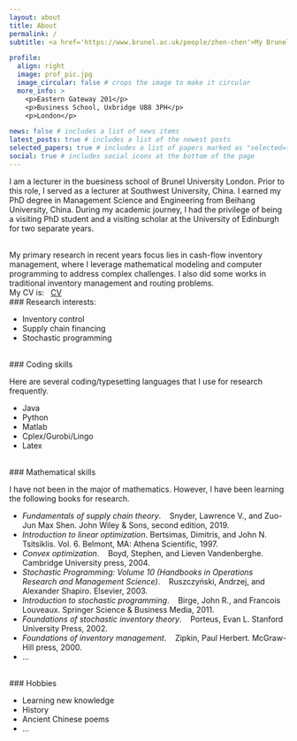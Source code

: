 ```yaml
---
layout: about
title: About
permalink: /
subtitle: <a href='https://www.brunel.ac.uk/people/zhen-chen'>My Brunel University webpage</a>

profile:
  align: right
  image: prof_pic.jpg
  image_circular: false # crops the image to make it circular
  more_info: >
    <p>Eastern Gateway 201</p>
    <p>Business School, Uxbridge UB8 3PH</p>
    <p>London</p>

news: false # includes a list of news items
latest_posts: true # includes a list of the newest posts
selected_papers: true # includes a list of papers marked as "selected={true}"
social: true # includes social icons at the bottom of the page
---
```


I am a lecturer in the buesiness school of Brunel University London. Prior to this role, I served as a lecturer at Southwest University, China. I earned my PhD degree in Management Science and Engineering from Beihang University, China. During my academic journey, I had the privilege of being a visiting PhD student and a visiting scholar at the University of Edinburgh for two separate years.

<br>
My primary research in recent years focus lies in cash-flow inventory management, where I leverage mathematical modeling and computer programming to address complex challenges. I also did some works in traditional inventory management and routing problems.

<br>
My CV is: &nbsp; <a href='https://github.com/RobinChen121/resume/blob/main/CV_chenzhen_English.pdf'>CV</a>
<br>
### Research interests:

- Inventory control
- Supply chain financing
- Stochastic programming

<br>
### Coding skills

Here are several coding/typesetting languages that I use for research frequently.

- Java
- Python
- Matlab
- Cplex/Gurobi/Lingo
- Latex

<br>
### Mathematical skills

I have not been in the major of mathematics. However, I have been learning the following books for research.

- _Fundamentals of supply chain theory_. &nbsp;&nbsp; Snyder, Lawrence V., and Zuo-Jun Max Shen. John Wiley & Sons, second edition, 2019.
- _Introduction to linear optimization_. Bertsimas, Dimitris, and John N. Tsitsiklis. Vol. 6. Belmont, MA: Athena Scientific, 1997.
- _Convex optimization_. &nbsp;&nbsp; Boyd, Stephen, and Lieven Vandenberghe. Cambridge University press, 2004.
- _Stochastic Programming: Volume 10 (Handbooks in Operations Research and Management Science)_. &nbsp;&nbsp; Ruszczyński, Andrzej, and Alexander Shapiro. Elsevier, 2003.
- _Introduction to stochastic programming_. &nbsp;&nbsp; Birge, John R., and Francois Louveaux. Springer Science & Business Media, 2011.
- _Foundations of stochastic inventory theory_. &nbsp;&nbsp; Porteus, Evan L. Stanford University Press, 2002.
- _Foundations of inventory management_. &nbsp;&nbsp; Zipkin, Paul Herbert. McGraw-Hill press, 2000.
- ...

<br>
### Hobbies

- Learning new knowledge
- History
- Ancient Chinese poems
- ...

<!--

Write your biography here. Tell the world about yourself. Link to your favorite [subreddit](http://reddit.com). You can put a picture in, too. The code is already in, just name your picture `prof_pic.jpg` and put it in the `img/` folder.

Put your address / P.O. box / other info right below your picture. You can also disable any of these elements by editing `profile` property of the YAML header of your `_pages/about.md`. Edit `_bibliography/papers.bib` and Jekyll will render your [publications page](/al-folio/publications/) automatically.

Link to your social media connections, too. This theme is set up to use [Font Awesome icons](https://fontawesome.com/) and [Academicons](https://jpswalsh.github.io/academicons/), like the ones below. Add your Facebook, Twitter, LinkedIn, Google Scholar, or just disable all of them.
-->
